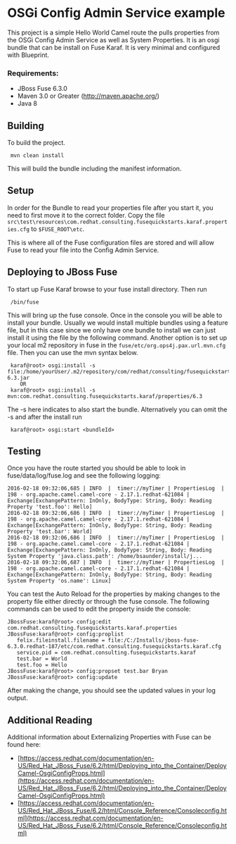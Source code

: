 
OSGi Config Admin Service example
====================================

 This project is a simple Hello World Camel route the pulls properties from the OSGi Config Admin Service as well as System Properties. It is an osgi bundle that can be install on Fuse Karaf. It is very minimal and configured with Blueprint.

### Requirements:
 * JBoss Fuse 6.3.0
 * Maven 3.0 or Greater (http://maven.apache.org/)
 * Java 8

Building
-----------------------

To build the project.

     mvn clean install

This will build the bundle including the manifest information.

Setup
-----------------------
In order for the Bundle to read your properties file after you start it, you need to first move it to the correct folder. Copy the file `src\test\resources\com.redhat.consulting.fusequickstarts.karaf.properties.cfg` to `$FUSE_ROOT\etc`. 

This is where all of the Fuse configuration files are stored and will allow Fuse to read your file into the Config Admin Service.

Deploying to JBoss Fuse
-----------------------

To start up Fuse Karaf browse to your fuse install directory. Then run

     /bin/fuse

This will bring up the fuse console.  Once in the console you will be able to install your bundle.
Usually we would install multiple bundles using a feature file, but in this case since we only have one bundle to install we can just install it using the file by the following command. Another option is to set up your local m2  repository in fuse in the `fuse/etc/org.ops4j.pax.url.mvn.cfg` file.  Then you can use the mvn syntax below.

     karaf@root> osgi:install -s file:/home/yourUser/.m2/repository/com/redhat/consulting/fusequickstarts/karaf/properties/6.3/properties-6.3.jar
        OR
     karaf@root> osgi:install -s mvn:com.redhat.consulting.fusequickstarts.karaf/properties/6.3

 The -s here indicates to also start the bundle.  Alternatively you can omit the -s and after the install run

     karaf@root> osgi:start <bundleId>

Testing
--------

Once you have the route started you should be able to look in fuse/data/log/fuse.log and see the following logging:

    2016-02-18 09:32:06,685 | INFO  |  timer://myTimer | PropertiesLog  | 198 - org.apache.camel.camel-core - 2.17.1.redhat-621084 | Exchange[ExchangePattern: InOnly, BodyType: String, Body: Reading Property 'test.foo': Hello]
	2016-02-18 09:32:06,686 | INFO  |  timer://myTimer | PropertiesLog  | 198 - org.apache.camel.camel-core - 2.17.1.redhat-621084 | Exchange[ExchangePattern: InOnly, BodyType: String, Body: Reading Property 'test.bar': World]
	2016-02-18 09:32:06,686 | INFO  |  timer://myTimer | PropertiesLog  | 198 - org.apache.camel.camel-core - 2.17.1.redhat-621084 | Exchange[ExchangePattern: InOnly, BodyType: String, Body: Reading System Property 'java.class.path': /home/bsaunder/install/j...
	2016-02-18 09:32:06,687 | INFO  |  timer://myTimer | PropertiesLog  | 198 - org.apache.camel.camel-core - 2.17.1.redhat-621084 | Exchange[ExchangePattern: InOnly, BodyType: String, Body: Reading System Property 'os.name': Linux]

You can test the Auto Reload for the properties by making changes to the property file either directly or through the fuse console. The following commands can be used to edit the property inside the console:

	JBossFuse:karaf@root> config:edit com.redhat.consulting.fusequickstarts.karaf.properties
	JBossFuse:karaf@root> config:proplist
	   felix.fileinstall.filename = file:/C:/Installs/jboss-fuse-6.3.0.redhat-187/etc/com.redhat.consulting.fusequickstarts.karaf.cfg
	   service.pid = com.redhat.consulting.fusequickstarts.karaf
	   test.bar = World
	   test.foo = Hello
	JBossFuse:karaf@root> config:propset test.bar Bryan
	JBossFuse:karaf@root> config:update

After making the change, you should see the updated values in your log output.

Additional Reading
-----------------------
Additional information about Externalizing Properties with Fuse can be found here:

 * [https://access.redhat.com/documentation/en-US/Red_Hat_JBoss_Fuse/6.2/html/Deploying_into_the_Container/DeployCamel-OsgiConfigProps.html](https://access.redhat.com/documentation/en-US/Red_Hat_JBoss_Fuse/6.2/html/Deploying_into_the_Container/DeployCamel-OsgiConfigProps.html)
 * [https://access.redhat.com/documentation/en-US/Red_Hat_JBoss_Fuse/6.2/html/Console_Reference/Consoleconfig.html](https://access.redhat.com/documentation/en-US/Red_Hat_JBoss_Fuse/6.2/html/Console_Reference/Consoleconfig.html)

